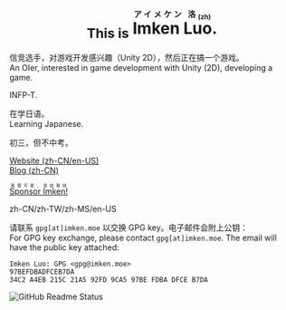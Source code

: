 <div align="center">
  
# <sub>This is</sub> <ruby>Imken Luo<rt>アイメケン 洛<sub>(zh)</sub></rt></ruby>.

</div>

信竞选手，对游戏开发感兴趣（Unity 2D），然后正在搞一个游戏。\
An OIer, interested in game development with Unity (2D), developing a game.

INFP-T.

在学日语。\
Learning Japanese.

初三，但不中考。

[Website (zh-CN/en-US)](https://imken.moe/)\
[Blog (zh-CN)](https://blog.immccn123.xyz/)

[<ruby>Sponsor Imken!<rt>我很可爱，请给我钱</rt></ruby>](https://sponsor.imken.moe/)

zh-CN/zh-TW/zh-MS/en-US

请联系 `gpg[at]imken.moe` 以交换 GPG key。电子邮件会附上公钥：\
For GPG key exchange, please contact `gpg[at]imken.moe`. The email will have the public key attached:
```
Imken Luo: GPG <gpg@imken.moe>
97BEFDBADFCEB7DA
34C2 A4EB 215C 21A5 92FD 9CA5 97BE FDBA DFCE B7DA
```

![GitHub Readme Status](https://github-readme-stats.vercel.app/api?show_icons=true&username=immccn123&theme=light)
